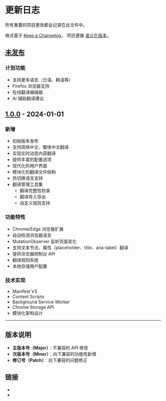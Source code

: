 # 更新日志

所有重要的项目更改都会记录在此文件中。

格式基于 [Keep a Changelog](https://keepachangelog.com/zh-CN/1.0.0/)，
项目遵循 [语义化版本](https://semver.org/lang/zh-CN/)。

## [未发布]

### 计划功能
- 支持更多语言（日语、韩语等）
- Firefox 浏览器支持
- 在线翻译编辑器
- AI 辅助翻译建议

## [1.0.0] - 2024-01-01

### 新增
- 初始版本发布
- 支持简体中文、繁体中文翻译
- 实现实时动态内容翻译
- 提供丰富的配置选项
- 现代化的用户界面
- 模块化的翻译文件结构
- 热切换语言支持
- 翻译管理工具集
  - 翻译完整性检查
  - 翻译导入导出
  - 自定义规则支持

### 功能特性
- Chrome/Edge 浏览器扩展
- 自动检测浏览器语言
- MutationObserver 监听页面变化
- 支持文本节点、属性（placeholder、title、aria-label）翻译
- 提供浏览器控制台 API
- 翻译规则系统
- 本地存储用户配置

### 技术实现
- Manifest V3
- Content Scripts
- Background Service Worker
- Chrome Storage API
- 模块化架构设计

---

## 版本说明

- **主版本号（Major）**：不兼容的 API 修改
- **次版本号（Minor）**：向下兼容的功能性新增
- **修订号（Patch）**：向下兼容的问题修正

## 链接

- [未发布]: https://github.com/Ninthless/Postman-Web-i18n/compare/v1.0.0...HEAD
- [1.0.0]: https://github.com/Ninthless/Postman-Web-i18n/releases/tag/v1.0.0

